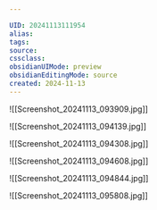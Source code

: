 ```yaml
---

UID: 20241113111954 
alias: 
tags: 
source: 
cssclass: 
obsidianUIMode: preview
obsidianEditingMode: source
created: 2024-11-13
---
```

![[Screenshot_20241113_093909.jpg]]

![[Screenshot_20241113_094139.jpg]]

![[Screenshot_20241113_094308.jpg]]

![[Screenshot_20241113_094608.jpg]]


![[Screenshot_20241113_094844.jpg]]

![[Screenshot_20241113_095808.jpg]]




